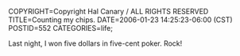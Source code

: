 COPYRIGHT=Copyright Hal Canary / ALL RIGHTS RESERVED
TITLE=Counting my chips.
DATE=2006-01-23 14:25:23-06:00 (CST)
POSTID=552
CATEGORIES=life;

Last night, I won five dollars in five-cent poker. Rock!
